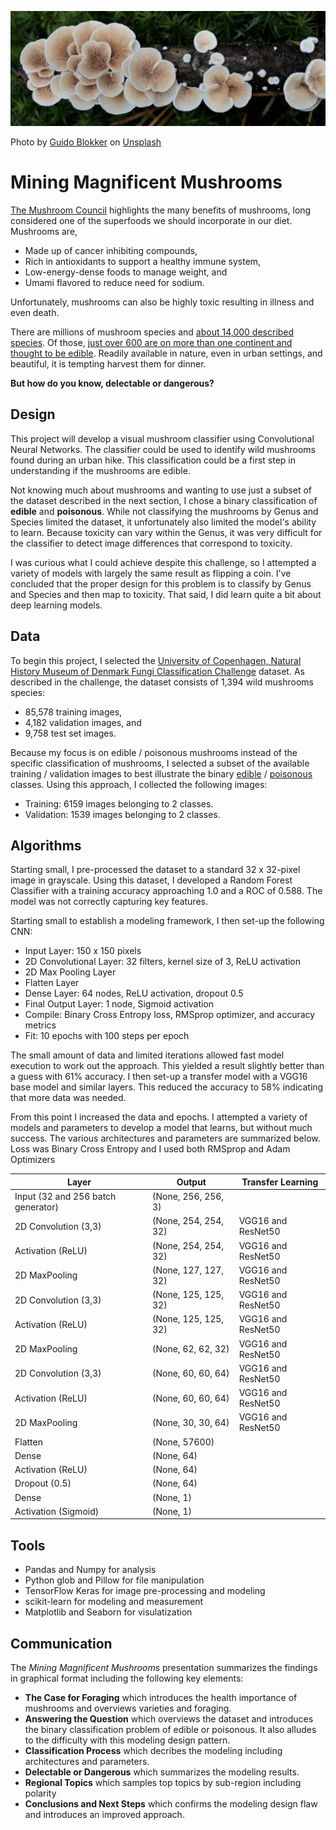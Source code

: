 ![](https://github.com/arbgar/metis/blob/main/Deep%20Learning/Project/Deliverable/dl_picture.png?raw=true)

 Photo by [Guido Blokker](https://unsplash.com/@gblokker?utm_source=unsplash&utm_medium=referral&utm_content=creditCopyText) on [Unsplash](https://unsplash.com/s/photos/mushroom?utm_source=unsplash&utm_medium=referral&utm_content=creditCopyText)

# Mining Magnificent Mushrooms

[The Mushroom Council](https://www.mushroomcouncil.com/nutrition-benefits/) highlights the many benefits of mushrooms, long considered one of the superfoods we should incorporate in our diet. Mushrooms are,

- Made up of cancer inhibiting compounds,
- Rich in antioxidants to support a healthy immune system,
- Low-energy-dense foods to manage weight, and
- Umami flavored to reduce need for sodium.

Unfortunately, mushrooms can also be highly toxic resulting in illness and even death.

There are millions of mushroom species and [about 14,000 described species](https://en.wikipedia.org/wiki/Mushroom). Of those, [just over 600 are on more than one continent and thought to be edible](https://ift.onlinelibrary.wiley.com/doi/full/10.1111/1541-4337.12708). Readily available in nature, even in urban settings, and beautiful, it is tempting harvest them for dinner.

**But how do you know, delectable or dangerous?**

## Design

This project will develop a visual mushroom classifier using Convolutional Neural Networks. The classifier could be used to identify wild mushrooms found during an urban hike. This classification could be a first step in understanding if the mushrooms are edible.

Not knowing much about mushrooms and wanting to use just a subset of the dataset described in the next section, I chose a binary classification of **edible** and **poisonous**. While not classifying the mushrooms by Genus and Species limited the dataset, it unfortunately also limited the model's ability to learn.  Because toxicity can vary within the Genus, it was very difficult for the classifier to detect image differences that correspond to toxicity.

I was curious what I could achieve despite this challenge, so I attempted a variety of models with largely the same result as flipping a coin.  I've concluded that the proper design for this problem is to classify by Genus and Species and then map to toxicity.  That said, I did learn quite a bit about deep learning models.

## Data

To begin this project, I selected the [University of Copenhagen, Natural History Museum of Denmark Fungi Classification Challenge](https://snm.ku.dk/english/news/all_news/2018/2018.5/the-fungi-classification-challenge/) dataset.  As described in the challenge, the dataset consists of 1,394 wild mushrooms species:

- 85,578 training images,
- 4,182 validation images, and
- 9,758 test set images.

Because my focus is on edible / poisonous mushrooms instead of the specific classification of mushrooms, I selected a subset of the available training / validation images to best illustrate the binary [edible](https://en.wikipedia.org/wiki/Edible_mushroom) / [poisonous](https://en.wikipedia.org/wiki/List_of_poisonous_fungus_species) classes. Using this approach, I collected the following images:

- Training: 6159 images belonging to 2 classes.
- Validation: 1539 images belonging to 2 classes.

## Algorithms

Starting small, I pre-processed the dataset to a standard 32 x 32-pixel image in grayscale.  Using this dataset, I developed a Random Forest Classifier with a training accuracy approaching 1.0 and a ROC of 0.588. The model was not correctly capturing key features.

Starting small to establish a modeling framework, I then set-up the following CNN:

- Input Layer: 150 x 150 pixels
- 2D Convolutional Layer: 32 filters, kernel size of 3, ReLU activation
- 2D Max Pooling Layer
- Flatten Layer
- Dense Layer: 64 nodes, ReLU activation, dropout 0.5
- Final Output Layer: 1 node, Sigmoid activation
- Compile: Binary Cross Entropy loss, RMSprop optimizer, and accuracy metrics
- Fit: 10 epochs with 100 steps per epoch

The small amount of data and limited iterations allowed fast model execution to work out the approach. This yielded a result slightly better than a guess with 61% accuracy. I then set-up a transfer model with a VGG16 base model and similar layers. This reduced the accuracy to 58% indicating that more data was needed.

From this point I increased the data and epochs.  I attempted a variety of models and parameters to develop a model that learns, but without much success.  The various architectures and parameters are summarized below. Loss was Binary Cross Entropy and I used both RMSprop and Adam Optimizers

| **Layer**                           | Output                | Transfer Learning  |
| ----------------------------------- | --------------------- | ------------------ |
| Input  (32 and 256 batch generator) | (None,  256, 256, 3)  |                    |
| 2D  Convolution (3,3)               | (None,  254, 254, 32) | VGG16 and ResNet50 |
| Activation  (ReLU)                  | (None,  254, 254, 32) | VGG16 and ResNet50 |
| 2D  MaxPooling                      | (None,  127, 127, 32) | VGG16 and ResNet50 |
| 2D  Convolution (3,3)               | (None,  125, 125, 32) | VGG16 and ResNet50 |
| Activation  (ReLU)                  | (None,  125, 125, 32) | VGG16 and ResNet50 |
| 2D  MaxPooling                      | (None,  62, 62, 32)   | VGG16 and ResNet50 |
| 2D  Convolution (3,3)               | (None,  60, 60, 64)   | VGG16 and ResNet50 |
| Activation  (ReLU)                  | (None,  60, 60, 64)   | VGG16 and ResNet50 |
| 2D  MaxPooling                      | (None,  30, 30, 64)   | VGG16 and ResNet50 |
| Flatten                             | (None,  57600)        |                    |
| Dense                               | (None,  64)           |                    |
| Activation  (ReLU)                  | (None,  64)           |                    |
| Dropout (0.5)                       | (None,  64)           |                    |
| Dense                               | (None,  1)            |                    |
| Activation  (Sigmoid)               | (None,  1)            |                    |

## Tools

- Pandas and Numpy for analysis
- Python glob and Pillow for file manipulation
- TensorFlow Keras for image pre-processing and modeling
- scikit-learn for modeling and measurement
- Matplotlib and Seaborn for visulatization

## Communication

The *Mining Magnificent Mushrooms* presentation summarizes the findings in graphical format including the following key elements:

- **The Case for Foraging** which introduces the health importance of mushrooms and overviews varieties and foraging.
- **Answering the Question** which overviews the dataset and introduces the binary classification problem of edible or poisonous. It also alludes to the difficulty with this modeling design pattern.
- **Classification Process** which decribes the modeling including architectures and parameters.
- **Delectable or Dangerous** which summarizes the modeling results.
- **Regional Topics** which samples top topics by sub-region including polarity
- **Conclusions and Next Steps** which confirms the modeling design flaw and introduces an improved approach.


